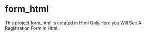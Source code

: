 # form_html
This project form_html is created in Html Only,Here you Will See A Registration Form In Html.
